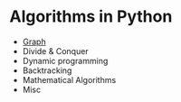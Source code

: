# Algorithms in Python

- [Graph](./Graph/)
- Divide & Conquer
- Dynamic programming
- Backtracking
- Mathematical Algorithms
- Misc



